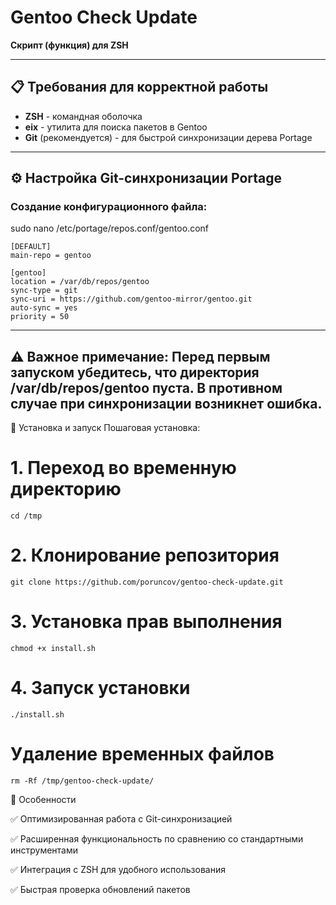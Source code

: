 # Gentoo Check Update
**Скрипт (функция) для ZSH**

---

## 📋 Требования для корректной работы

- **ZSH** - командная оболочка
- **eix** - утилита для поиска пакетов в Gentoo
- **Git** (рекомендуется) - для быстрой синхронизации дерева Portage

---

## ⚙️ Настройка Git-синхронизации Portage

### Создание конфигурационного файла:

sudo nano /etc/portage/repos.conf/gentoo.conf
```
[DEFAULT]
main-repo = gentoo

[gentoo]
location = /var/db/repos/gentoo
sync-type = git
sync-uri = https://github.com/gentoo-mirror/gentoo.git
auto-sync = yes
priority = 50
```
---
⚠️ Важное примечание:
Перед первым запуском убедитесь, что директория /var/db/repos/gentoo пуста. В противном случае при синхронизации возникнет ошибка.
---
🚀 Установка и запуск
Пошаговая установка:

# 1. Переход во временную директорию
```
cd /tmp
```
# 2. Клонирование репозитория
```
git clone https://github.com/poruncov/gentoo-check-update.git
```
# 3. Установка прав выполнения
```
chmod +x install.sh
```
# 4. Запуск установки
```
./install.sh
```
# Удаление временных файлов
```
rm -Rf /tmp/gentoo-check-update/
```
🔧 Особенности

✅ Оптимизированная работа с Git-синхронизацией

✅ Расширенная функциональность по сравнению со стандартными инструментами

✅ Интеграция с ZSH для удобного использования

✅ Быстрая проверка обновлений пакетов
